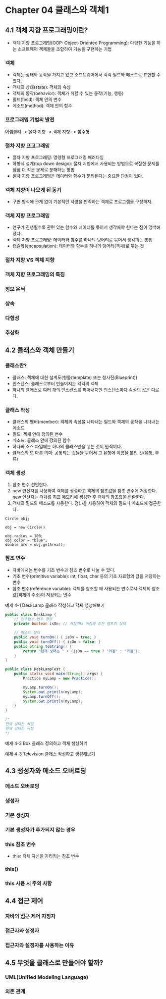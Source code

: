 # Chapter 04 클래스와 객체1

## 4.1 객체 지향 프로그래밍이란?

- 객체 지향 프로그래밍(OOP: Object-Oriented Programming): 다양한 기능을 하는 소프트웨어 객체들을 조합하여 기능을 구현하는 기법

### 객체

- 객체는 상태와 동작을 가지고 있고 소프트웨어에서 각각 필드와 메소드로 표현할 수 있다.
- 객체의 상태(state): 객체의 속성
- 객체의 동작(behavior): 객체가 취할 수 있는 동작(기능, 행동)
- 필드(field): 객체 안의 변수
- 메소드(method): 객체 안의 함수

### 프로그래밍 기법의 발전

어셈블리 -> 절차 지향 -> 객체 지향 -> 함수형

### 절차 지향 프고그래밍

- 절차 지향 프로그래밍: 명령형 프로그래밍 패러다임
- 하향식 설계(top down design): 절차 지향에서 사용되는 방법으로 복잡한 문제를 점점 더 작은 문제로 분해하는 방법
- 절차 지향 프로그래밍은 데이터와 함수가 분리된다는 중요한 단점이 있다. 

### 객체 지향이 나오게 된 동기

- 구현 방식에 관계 없이 기본적인 사양을 만족하는 객체로 프로그램을 구성하자.

### 객체 지향 프로그래밍

- 연구가 진행될수록 관련 있는 함수와 데이터를 묶어서 생각해야 한다는 점이 맹백해졌다.
- 객체 지향 프로그래밍: 데이터와 함수를 하나의 덩어리로 묶어서 생각하는 방법
- 캡슐화(encapsulation): 데이터와 함수를 하나의 덩어리(객체)로 묶는 것

### 절차 지향 VS 객체 지향

### 객체 지향 프로그래밍의 특징

### 정보 은닉

### 상속

### 다형성

### 추상화

## 4.2 클래스와 객체 만들기

### 클래스란?

- 클래스: 객체에 대한 설계도(형틀(template) 또는 청사진(Blueprint))
- 인스턴스: 클래스로부터 만들어지는 각각의 객체
- 하나의 클래스로 여러 개의 인스컨스를 찍어내지만 인스턴스마다 속성의 값은 다르다.

### 클래스 작성

- 클래스의 멤버(member): 객체의 속성을 나타내는 필드와 객체의 동작을 나타내는 메소드
- 필드: 객체 안에 정의된 변수
- 메소드: 클래스 안에 정의된 함수
- 하나의 소스 파일에는 하나의 클래스만을 넣는 것이 원칙이다.
- 클래스의 또 다른 의미: 공통되는 것들을 묶어서 그 유형에 이름을 붙인 것(유형, 부류)

### 객체 생성

1. 참조 변수 선언한다.
2. new 연산자를 사용하여 객체를 생성하고 객체의 참조값을 참조 변수에 저장한다. new 연산자는 객체를 히프 메모리에 생성한 후 객체의 참조값을 반환한다.
3. 객체의 필드와 메소드를 사용한다. 점(.)을 사용하여 객체의 필드나 메소드에 접근한다. 

```
Circle obj;

obj = new Circle()
        
obj.radius = 100;
obj.color = "blue";
double are = obj.getArea();
```

### 참조 변수

- 자바에서는 변수를 기초 변수과 참조 변수로 나눌 수 있다.
- 기초 변수(primitive variable): int, float, char 등의 기초 자료형의 값을 저장하는 변수
- 참조 변수(reference variable): 객체를 참조할 때 사용되는 변수로서 객체의 참조값(객체의 주소)이 저장되는 변수

예제 4-1 DeskLamp 클래스 작성하고 객체 생성해보기

```java
public class DeskLamp {
    // 인스턴스 변수 정의
    private boolean isOn; // 켜짐이나 꺼짐과 같은 램프의 상태

    // 메소드 정의
    public void turnOn() { isOn = true; }
    public void turnOff() { isOn = false; }
    public String toString() {
        return "현재 상태는 " + (isOn == true ? "켜짐" : "꺼짐");
    }
}
```

````java
public class DeskLampTest {
    public static void main(String[] args) {
        Practice myLamp = new Practice();

        myLamp.turnOn();
        System.out.println(myLamp);
        myLamp.turnOff();
        System.out.println(myLamp);
    }
}

/*
현재 상태는 켜짐
현재 상태는 꺼짐
*/
````

예제 4-2 Box 클래스 정의하고 객체 생성하기

예제 4-3 Television 클래스 작성하고 생성해보기

## 4.3 생성자와 메소드 오버로딩

### 메소드 오버로딩

### 생성자

### 기본 생성자

### 기본 생성자가 추가되지 않는 경우

### this 참조 변수

- this: 객체 자신을 가리키는 참조 변수

### this()

### this 사용 시 주의 사항

## 4.4 접근 제어

### 자바의 접근 제어 지정자

### 접근자와 설정자

### 접근자와 설정자를 사용하는 이유

## 4.5 무엇을 클래스로 만들어야 할까?

### UML(Unified Modeling Language)

### 의존 관계

